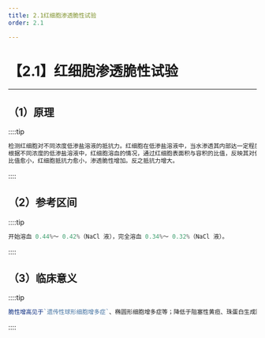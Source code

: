 ```yaml
---
title: 2.1红细胞渗透脆性试验
order: 2.1

---
```


# 【2.1】红细胞渗透脆性试验

<kaodian :text="'血液学检验记忆卡'" />

<!-- ###### 第九章 红细胞膜缺陷性贫血及其实验诊断

> 临床血液学检验 -->

<beitiX/>

---

## （1）原理

<son :text="'血液学检验记忆卡'" text1="（1）原理" :textOption="[['熟练掌握','基础知识',''],['熟练掌握','基础知识','相关专业知识'],['熟练掌握','基础知识','相关专业知识']]" />

::::tip

```js
检测红细胞对不同浓度低渗盐溶液的抵抗力。红细胞在低渗盐溶液中，当水渗透其内部达一定程度时，红细胞发生膨胀破裂。
根据不同浓度的低渗盐溶液中，红细胞溶血的情况，通过红细胞表面积与容积的比值，反映其对低渗盐溶液的抵抗性。
比值愈小，红细胞抵抗力愈小，渗透脆性增加。反之抵抗力增大。
```

::::

## （2）参考区间

<son :text="'血液学检验记忆卡'" text1="（2）参考区间" :textOption="[['熟练掌握','基础知识',''],['熟练掌握','基础知识','相关专业知识'],['熟练掌握','基础知识','相关专业知识']]" />

::::tip

```js
开始溶血 0.44%～ 0.42%（NaCl 液），完全溶血 0.34%～ 0.32%（NaCl 液）。

```

::::

## （3）临床意义

<son :text="'血液学检验记忆卡'" text1="（3）临床意义" :textOption="[['熟练掌握','专业知识','专业实践能力'],['熟练掌握','专业知识','专业实践能力'],['熟练掌握','专业知识','专业实践能力']]" />

::::tip

```js
脆性增高见于`遗传性球形细胞增多症`、椭圆形细胞增多症等；降低于阻塞性黄疸、珠蛋白生成障碍性贫血、缺铁性贫血等。
```

::::
